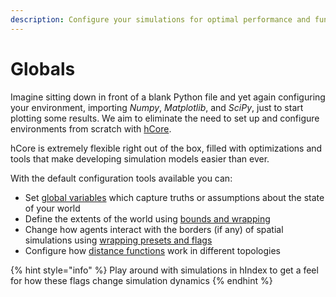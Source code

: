 ```yaml
---
description: Configure your simulations for optimal performance and functionality
---
```


# Globals

Imagine sitting down in front of a blank Python file and yet again configuring your environment, importing _Numpy_, _Matplotlib_, and _SciPy_, just to start plotting some results. We aim to eliminate the need to set up and configure environments from scratch with [hCore](https://hash.ai/platform/core).

hCore is extremely flexible right out of the box, filled with optimizations and tools that make developing simulation models easier than ever.

With the default configuration tools available you can:

* Set [global variables](basic-properties.md) which capture truths or assumptions about the state of your world
* Define the extents of the world using [bounds and wrapping](topology/bounds-and-wrapping.md)
* Change how agents interact with the borders \(if any\) of spatial simulations using [wrapping presets and flags](topology/wrapping-presets-and-flags.md)
* Configure how [distance functions](topology/distance-functions.md) work in different topologies

{% hint style="info" %}
Play around with simulations in hIndex to get a feel for how these flags change simulation dynamics
{% endhint %}

